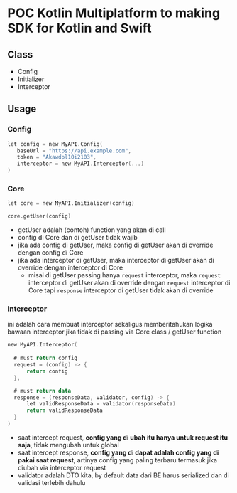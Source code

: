 # POC Kotlin Multiplatform to making SDK for Kotlin and Swift

## Class

- Config
- Initializer
- Interceptor

## Usage

### Config

```kotlin
let config = new MyAPI.Config(
   baseUrl = "https://api.example.com",
   token = "Akawdpl10i2103",
   interceptor = new MyAPI.Interceptor(...)
)
```

### Core

```kotlin
let core = new MyAPI.Initializer(config)

core.getUser(config)
```

- getUser adalah (contoh) function yang akan di call
- config di Core dan di getUser tidak wajib
- jika ada config di getUser, maka config di getUser akan di override dengan config di Core
- jika ada interceptor di getUser, maka interceptor di getUser akan di override dengan interceptor di Core
  - misal di getUser passing hanya `request` interceptor, maka `request` interceptor di getUser akan di override dengan `request` interceptor di Core tapi `response` interceptor di getUser tidak akan di override

### Interceptor

ini adalah cara membuat interceptor sekaligus memberitahukan logika bawaan interceptor jika tidak di passing via Core class / getUser function

```kotlin
new MyAPI.Interceptor(
      
  # must return config
  request = (config) -> {
      return config
  },

  # must return data
  response = (responseData, validator, config) -> {
      let validResponseData = validator(responseData)
      return validResponseData
  }
)
```

- saat intercept request, **config yang di ubah itu hanya untuk request itu saja**, tidak mengubah untuk global
- saat intercept response, **config yang di dapat adalah config yang di pakai saat request**, artinya config yang paling terbaru termasuk jika diubah via interceptor request
- validator adalah DTO kita, by default data dari BE harus serialized dan di validasi terlebih dahulu
